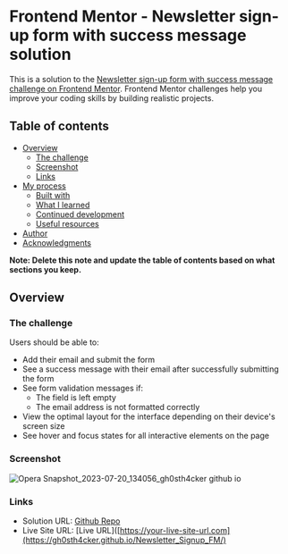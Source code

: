 # Frontend Mentor - Newsletter sign-up form with success message solution

This is a solution to the [Newsletter sign-up form with success message challenge on Frontend Mentor](https://www.frontendmentor.io/challenges/newsletter-signup-form-with-success-message-3FC1AZbNrv). Frontend Mentor challenges help you improve your coding skills by building realistic projects. 

## Table of contents

- [Overview](#overview)
  - [The challenge](#the-challenge)
  - [Screenshot](#screenshot)
  - [Links](#links)
- [My process](#my-process)
  - [Built with](#built-with)
  - [What I learned](#what-i-learned)
  - [Continued development](#continued-development)
  - [Useful resources](#useful-resources)
- [Author](#author)
- [Acknowledgments](#acknowledgments)

**Note: Delete this note and update the table of contents based on what sections you keep.**

## Overview

### The challenge

Users should be able to:

- Add their email and submit the form
- See a success message with their email after successfully submitting the form
- See form validation messages if:
  - The field is left empty
  - The email address is not formatted correctly
- View the optimal layout for the interface depending on their device's screen size
- See hover and focus states for all interactive elements on the page

### Screenshot

![Opera Snapshot_2023-07-20_134056_gh0sth4cker github io](https://github.com/GH0STH4CKER/Newsletter_Signup_FM/assets/62290930/63436f24-869d-4248-8682-09530686eef3)


### Links

- Solution URL: [Github Repo]([https://your-solution-url.com](https://github.com/GH0STH4CKER/Newsletter_Signup_FM))
- Live Site URL: [Live URL]([https://your-live-site-url.com](https://gh0sth4cker.github.io/Newsletter_Signup_FM/)

